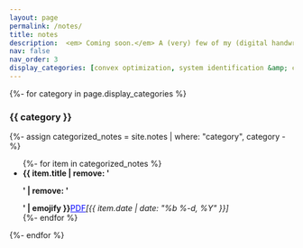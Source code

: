 ```yaml
---
layout: page
permalink: /notes/
title: notes
description:  <em> Coming soon.</em> A (very) few of my (digital handwritten) notes on topics I've been (re-)learning since the beginning of my PhD in 2020.
nav: false
nav_order: 3
display_categories: [convex optimization, system identification &amp; control, nonsmooth optimization, neural networks, nonlinear programming]
---
```


{%- for category in page.display_categories %}
<h3 class="category">{{ category }}</h3>
{%- assign categorized_notes = site.notes | where: "category", category -%}
<ul>
{%- for item in categorized_notes %}
    <li>  <strong>{{ item.title | remove: '<p>' | remove: '</p>' | emojify }}</strong><a href="{{ item.pdf | prepend: '/assets/pdf/' | relative_url }}" class="btn btn-sm z-depth-1" role="button" style="color:blue;" target="_blank">PDF</a><em>[{{ item.date | date: "%b %-d, %Y" }}]</em> </li>
{%- endfor %}
</ul>
{%- endfor %}